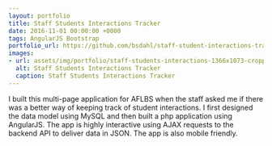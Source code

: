 ```yaml
---
layout: portfolio
title: Staff Students Interactions Tracker
date: 2016-11-01 00:00:00 +0000
tags: AngularJS Bootstrap
portfolio_url: https://github.com/bsdahl/staff-student-interactions-tracker
images:
- url: assets/img/portfolio/staff-students-interactions-1366x1073-cropped.png
  alt: Staff Students Interactions Tracker
  caption: Staff Students Interactions Tracker
---
```


I built this multi-page application for AFLBS when the staff asked me if there was a better way of keeping track of student interactions. I first designed the data model using MySQL and then built a php application using AngularJS. The app is highly interactive using AJAX requests to the backend API to deliver data in JSON. The app is also mobile friendly.
